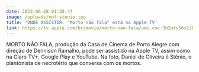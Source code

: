 ```yaml
---
date: 2023-06-28 01:35:47
image: /uploads/mnf-stenio.jpg
title: 'ONDE ASSISTIR: "Morto não fala" está na Apple TV'
link: https://tv.apple.com/br/movie/morto-nao-fala/umc.cmc.3b2utu56x13h5nvz87bl50ewj?action=play
---
```

MORTO NÃO FALA, produção da Casa de Cinema de Porto Alegre com direção de Dennison Ramalho, pode ser assistido na Apple TV, assim como na Claro TV+, Google Play e YouTube. Na foto, Daniel de Oliveira é Stênio, o plantonista de necrotério que conversa com os mortos.